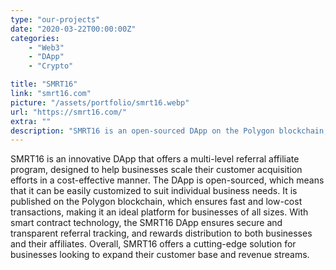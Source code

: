 ```yaml
---
type: "our-projects"
date: "2020-03-22T00:00:00Z"
categories: 
    - "Web3"
    - "DApp"
    - "Crypto"

title: "SMRT16"
link: "smrt16.com"
picture: "/assets/portfolio/smrt16.webp"
url: "https://smrt16.com/"
extra: ""
description: "SMRT16 is an open-sourced DApp on the Polygon blockchain, offering a multi-level referral affiliate program with smart contract technology for secure and transparent tracking and rewards distribution."
---
```

SMRT16 is an innovative DApp that offers a multi-level referral affiliate program, designed to help businesses scale their customer acquisition efforts in a cost-effective manner. The DApp is open-sourced, which means that it can be easily customized to suit individual business needs. It is published on the Polygon blockchain, which ensures fast and low-cost transactions, making it an ideal platform for businesses of all sizes. With smart contract technology, the SMRT16 DApp ensures secure and transparent referral tracking, and rewards distribution to both businesses and their affiliates. Overall, SMRT16 offers a cutting-edge solution for businesses looking to expand their customer base and revenue streams.
